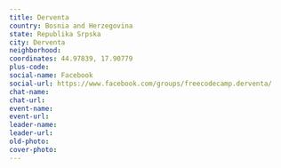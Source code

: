 ```yaml
---
title: Derventa
country: Bosnia and Herzegovina
state: Republika Srpska
city: Derventa
neighborhood: 
coordinates: 44.97839, 17.90779
plus-code:
social-name: Facebook
social-url: https://www.facebook.com/groups/freecodecamp.derventa/
chat-name:
chat-url:
event-name:
event-url:
leader-name:
leader-url:
old-photo: 
cover-photo:
---
```

